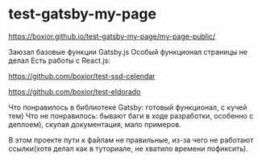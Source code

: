 # test-gatsby-my-page
https://boxior.github.io/test-gatsby-my-page/my-page-public/

Заюзал базовые функции Gatsby.js
Особый функционал страницы не делал
Есть работы с React.js: 

  https://github.com/boxior/test-ssd-celendar
  
  https://github.com/boxior/test-eldorado
  
Что понравилось в библиотеке Gatsby: готовый функционал, с кучей тем)
Что не понравилось: бывают баги в ходе разработки, особенно с деплоем), скупая документация, мало примеров.

В этом проекте пути к файлам не правильные, из-за чего не работают ссылки(хотя делал как в туториале, не хватило времени пофиксить).
